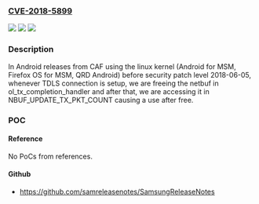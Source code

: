### [CVE-2018-5899](https://cve.mitre.org/cgi-bin/cvename.cgi?name=CVE-2018-5899)
![](https://img.shields.io/static/v1?label=Product&message=Android%20for%20MSM%2C%20Firefox%20OS%20for%20MSM%2C%20QRD%20Android&color=blue)
![](https://img.shields.io/static/v1?label=Version&message=n%2Fa&color=blue)
![](https://img.shields.io/static/v1?label=Vulnerability&message=Use%20After%20Free%20in%20WLAN&color=brighgreen)

### Description

In Android releases from CAF using the linux kernel (Android for MSM, Firefox OS for MSM, QRD Android) before security patch level 2018-06-05, whenever TDLS connection is setup, we are freeing the netbuf in ol_tx_completion_handler and after that, we are accessing it in NBUF_UPDATE_TX_PKT_COUNT causing a use after free.

### POC

#### Reference
No PoCs from references.

#### Github
- https://github.com/samreleasenotes/SamsungReleaseNotes

